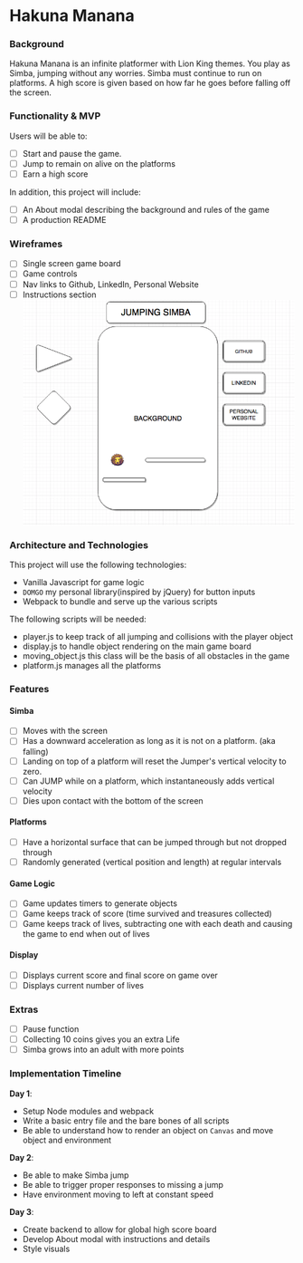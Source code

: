 # Hakuna Manana

### Background
Hakuna Manana is an infinite platformer with Lion King themes. You play as Simba, jumping without any worries.
Simba must continue to run on platforms. A high score is given based on how far he goes before falling off the screen.

### Functionality & MVP  

Users will be able to:

- [ ] Start and pause the game.
- [ ] Jump to remain on alive on the platforms
- [ ] Earn a high score

In addition, this project will include:

- [ ] An About modal describing the background and rules of the game
- [ ] A production README

### Wireframes
- [ ] Single screen game board
- [ ] Game controls
- [ ] Nav links to Github, LinkedIn, Personal Website
- [ ] Instructions section
![wireframe](./wireframe.png)

### Architecture and Technologies
This project will use the following technologies:
- Vanilla Javascript for game logic
- `DOMGO` my personal library(inspired by jQuery) for button inputs
- Webpack to bundle and serve up the various scripts

The following scripts will be needed:
- player.js to keep track of all jumping and collisions with the player object
- display.js to handle object rendering on the main game board
- moving_object.js this class will be the basis of all obstacles in the game
- platform.js manages all the platforms


### Features

#### Simba
- [ ] Moves with the screen
- [ ] Has a downward acceleration as long as it is not on a platform. (aka falling)  
- [ ] Landing on top of a platform will reset the Jumper's vertical velocity to zero.
- [ ] Can JUMP while on a platform, which instantaneously adds vertical velocity
- [ ] Dies upon contact with the bottom of the screen

#### Platforms
- [ ] Have a horizontal surface that can be jumped through but not dropped through
- [ ] Randomly generated (vertical position and length) at regular intervals

#### Game Logic
- [ ] Game updates timers to generate objects
- [ ] Game keeps track of score (time survived and treasures collected)
- [ ] Game keeps track of lives, subtracting one with each death and causing the game to end when out of lives

#### Display
- [ ] Displays current score and final score on game over
- [ ] Displays current number of lives

### Extras
- [ ] Pause function
- [ ] Collecting 10 coins gives you an extra Life
- [ ] Simba grows into an adult with more points

### Implementation Timeline

**Day 1**:
- Setup Node modules and webpack
- Write a basic entry file and the bare bones of all scripts
- Be able to understand how to render an object on `Canvas` and move object and environment

**Day 2**:

- Be able to make Simba jump
- Be able to trigger proper responses to missing a jump
- Have environment moving to left at constant speed

**Day 3**:

- Create backend to allow for global high score board
- Develop About modal with instructions and details
- Style visuals
